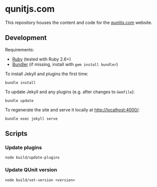 # qunitjs.com

This repository houses the content and code for the [qunitjs.com](https://qunitjs.com/) website.

## Development

Requirements:

* [Ruby](https://www.ruby-lang.org/) (tested with Ruby 2.6+)
* [Bundler](https://bundler.io/) (if missing, install with `gem install bundler`)

To install Jekyll and plugins the first time:

```shell
bundle install
```

To update Jekyll and any plugins (e.g. after changes to `Gemfile`):

```shell
bundle update
```

To regenerate the site and serve it locally at <http://localhost:4000/>:

```shell
bundle exec jekyll serve
```

## Scripts

### Update plugins

```shell
node build/update-plugins
```

### Update QUnit version

```shell
node build/set-version <version>
```
